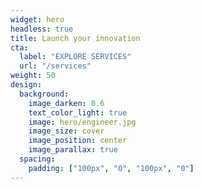 ```yaml
---
widget: hero
headless: true
title: Launch your innovation
cta:
  label: "EXPLORE SERVICES"
  url: "/services"
weight: 50
design:
  background:
    image_darken: 0.6
    text_color_light: true
    image: hero/engineer.jpg
    image_size: cover
    image_position: center
    image_parallax: true
  spacing:
    padding: ["100px", "0", "100px", "0"]
---
```

